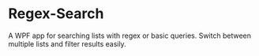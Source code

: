 # Regex-Search
A WPF app for searching lists with regex or basic queries. Switch between multiple lists and filter results easily.
